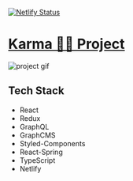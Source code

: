 [![Netlify Status](https://api.netlify.com/api/v1/badges/ee1ad3df-17c6-405e-8ea0-096d151b3e0b/deploy-status)](https://app.netlify.com/sites/upbeat-krarma/deploys)

# [Karma 🙌🏽 Project](upbeat-karma.netlify.comß)

![project gif](https://media.giphy.com/media/cncMCPoLzawVOjssbN/giphy.gif)

## Tech Stack

- React
- Redux
- GraphQL
- GraphCMS
- Styled-Components
- React-Spring
- TypeScript
- Netlify
